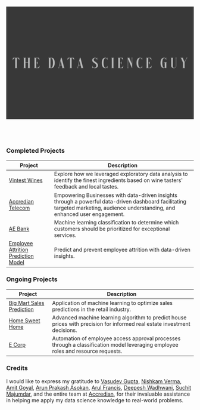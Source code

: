 <p align="center"><img src="https://raw.githubusercontent.com/Mihir-Ai-lab/The_Data_Science_Guy/main/Images/Text%20Banner.png"></p>
<br><br>

### Completed Projects

| Project | Description |
| --- | --- |
| [Vintest Wines](https://github.com/Mihir-Ai-lab/Insaid/tree/main/EDA%20Projects/Vintest%20Wines/README.md) | Explore how we leveraged exploratory data analysis to identify the finest ingredients based on wine tasters' feedback and local tastes. |
| [Accredian Telecom](https://github.com/Mihir-Ai-lab/Insaid/blob/main/EDA%20Projects/Accredian%20Telecom/README.md) | Empowering Businesses with data-driven insights through a powerful data-driven dashboard facilitating targeted marketing, audience understanding, and enhanced user engagement. |
| [AE Bank](https://github.com/Mihir-Ai-lab/Insaid/blob/main/ML%20Projects/AE%20Corp/README.md) | Machine learning classification to determine which customers should be prioritized for exceptional services. |
| [Employee Attrition Prediction Model](https://github.com/Mihir-Ai-lab/Academic-Projects/blob/main/ML%20Projects/ACS/README.md) | Predict and prevent employee attrition with data-driven insights.|

### Ongoing Projects

| Project | Description |
| --- | --- |
| [Big Mart Sales Prediction](https://github.com/Mihir-Ai-lab/Academic-Projects/blob/main/ML%20Projects/Big%20Mart/README.md) | Application of machine learning to optimize sales predictions in the retail industry. |
| [Home Sweet Home](https://github.com/Mihir-Ai-lab/Academic-Projects/blob/main/ML%20Projects/Home%20Sweet%20Home/ReadME.md) | Advanced machine learning algorithm to predict house prices with precision for informed real estate investment decisions. |
| [E Corp](https://github.com/Mihir-Ai-lab/Academic-Projects/blob/main/ML%20Projects/E-corp/ReadME.md) | Automation of employee access approval processes through a classification model leveraging employee roles and resource requests. |

### Credits

I would like to express my gratitude to [Vasudev Gupta](https://www.linkedin.com/in/vasudev-gupta-562a73168), [Nishkam Verma](https://www.linkedin.com/in/nishkam-verma-2566a868), [Amit Goyal](https://www.linkedin.com/in/amit-goyal-09067467), [Arun Prakash Asokan](https://www.linkedin.com/in/arunprakashasokan), [Arul Francis](https://www.linkedin.com/in/arulfrancis), [Deepesh Wadhwani](https://www.linkedin.com/in/deepesh-wadhwani-5a497027), [Suchit Majumdar](https://www.linkedin.com/in/suchitmajumdar), and the entire team at [Accredian](https://www.linkedin.com/school/insaid/), for their invaluable assistance in helping me apply my data science knowledge to real-world problems.
